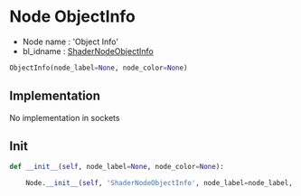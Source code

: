 # Node ObjectInfo

- Node name : 'Object Info'
- bl_idname : [ShaderNodeObjectInfo](https://docs.blender.org/api/current/bpy.types.ShaderNodeObjectInfo.html)


``` python
ObjectInfo(node_label=None, node_color=None)
```
## Implementation

No implementation in sockets

## Init

``` python
def __init__(self, node_label=None, node_color=None):

    Node.__init__(self, 'ShaderNodeObjectInfo', node_label=node_label, node_color=node_color)
```
